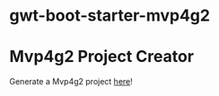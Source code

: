 # gwt-boot-starter-mvp4g2

# Mvp4g2 Project Creator

Generate a Mvp4g2 project [here](http://www.mvp4g.org/gwt-boot-starter-mvp4g2/GwtBootStarterMvp4g2.html)!

